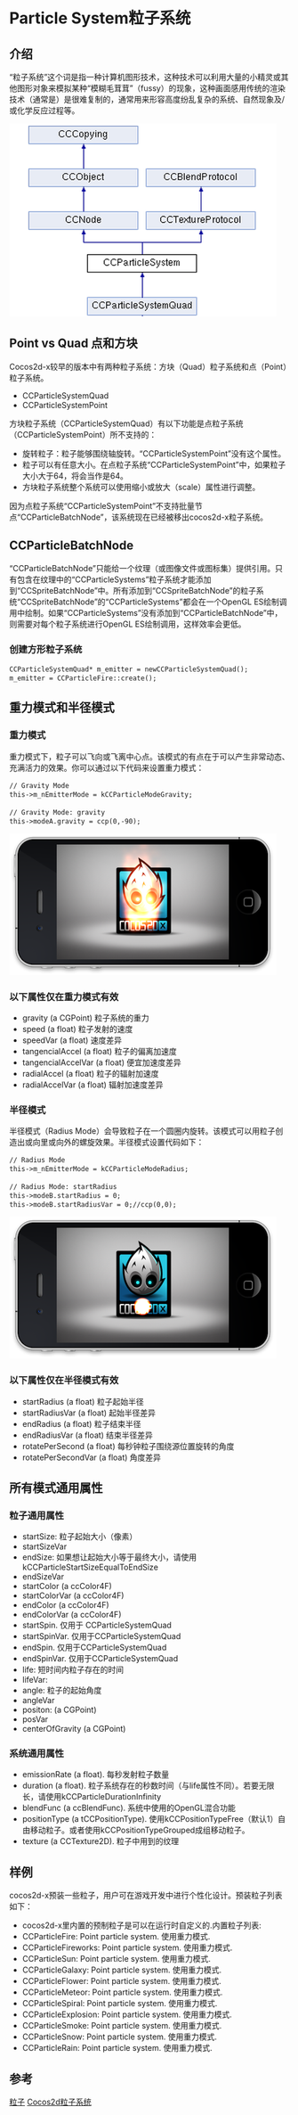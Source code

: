 # Particle System粒子系统

## 介绍

“粒子系统”这个词是指一种计算机图形技术，这种技术可以利用大量的小精灵或其他图形对象来模拟某种“模糊毛茸茸”（fussy）的现象，这种画面感用传统的渲染技术（通常是）是很难复制的，通常用来形容高度纷乱复杂的系统、自然现象及/或化学反应过程等。

![](./res/particle_graph.png)
## Point vs Quad 点和方块

Cocos2d-x较早的版本中有两种粒子系统：方块（Quad）粒子系统和点（Point）粒子系统。

- CCParticleSystemQuad
- CCParticleSystemPoint

方块粒子系统（CCParticleSystemQuad）有以下功能是点粒子系统（CCParticleSystemPoint）所不支持的：

- 旋转粒子：粒子能够围绕轴旋转。“CCParticleSystemPoint”没有这个属性。
- 粒子可以有任意大小。在点粒子系统“CCParticleSystemPoint”中，如果粒子大小大于64，将会当作是64。
- 方块粒子系统整个系统可以使用缩小或放大（scale）属性进行调整。

因为点粒子系统“CCParticleSystemPoint”不支持批量节点“CCParticleBatchNode”，该系统现在已经被移出cocos2d-x粒子系统。

## CCParticleBatchNode

“CCParticleBatchNode”只能给一个纹理（或图像文件或图标集）提供引用。只有包含在纹理中的“CCParticleSystems”粒子系统才能添加到“CCSpriteBatchNode”中。所有添加到“CCSpriteBatchNode”的粒子系统“CCSpriteBatchNode”的“CCParticleSystems”都会在一个OpenGL ES绘制调用中绘制。如果“CCParticleSystems”没有添加到“CCParticleBatchNode”中，则需要对每个粒子系统进行OpenGL ES绘制调用，这样效率会更低。

### 创建方形粒子系统

	CCParticleSystemQuad* m_emitter = newCCParticleSystemQuad();
	m_emitter = CCParticleFire::create();

## 重力模式和半径模式
### 重力模式

重力模式下，粒子可以飞向或飞离中心点。该模式的有点在于可以产生非常动态、充满活力的效果。你可以通过以下代码来设置重力模式：

	// Gravity Mode
	this->m_nEmitterMode = kCCParticleModeGravity;
	
	// Gravity Mode: gravity
	this->modeA.gravity = ccp(0,-90);

![](./res/Gravity_mode.png)

### 以下属性仅在重力模式有效

- gravity (a CGPoint) 粒子系统的重力
- speed (a float) 粒子发射的速度
- speedVar (a float) 速度差异
- tangencialAccel (a float) 粒子的偏离加速度
- tangencialAccelVar (a float) 便宜加速度差异
- radialAccel (a float) 粒子的辐射加速度
- radialAccelVar (a float) 辐射加速度差异

### 半径模式

半径模式（Radius Mode）会导致粒子在一个圆圈内旋转。该模式可以用粒子创造出或向里或向外的螺旋效果。半径模式设置代码如下：

	// Radius Mode
	this->m_nEmitterMode = kCCParticleModeRadius;
	
	// Radius Mode: startRadius
	this->modeB.startRadius = 0;
	this->modeB.startRadiusVar = 0;//ccp(0,0);

![](./res/Redius_mode.png)

### 以下属性仅在半径模式有效

- startRadius (a float) 粒子起始半径
- startRadiusVar (a float) 起始半径差异
- endRadius (a float) 粒子结束半径
- endRadiusVar (a float) 结束半径差异
- rotatePerSecond (a float) 每秒钟粒子围绕源位置旋转的角度
- rotatePerSecondVar (a float) 角度差异


## 所有模式通用属性

### 粒子通用属性

- startSize:  粒子起始大小（像素）
- startSizeVar
- endSize: 如果想让起始大小等于最终大小，请使用kCCParticleStartSizeEqualToEndSize 
- endSizeVar
- startColor (a ccColor4F)
- startColorVar (a ccColor4F)
- endColor (a ccColor4F)
- endColorVar (a ccColor4F)
- startSpin. 仅用于 CCParticleSystemQuad
- startSpinVar. 仅用于CCParticleSystemQuad
- endSpin. 仅用于CCParticleSystemQuad
- endSpinVar. 仅用于CCParticleSystemQuad
- life: 短时间内粒子存在的时间
- lifeVar:
- angle: 粒子的起始角度
- angleVar
- positon: (a CGPoint)
- posVar
- centerOfGravity (a CGPoint)

### 系统通用属性

- emissionRate (a float).  每秒发射粒子数量
- duration (a float). 粒子系统存在的秒数时间（与life属性不同）。若要无限长，请使用kCCParticleDurationInfinity
- blendFunc (a ccBlendFunc).  系统中使用的OpenGL混合功能
- positionType (a tCCPositionType). 使用kCCPositionTypeFree（默认1）自由移动粒子。或者使用kCCPositionTypeGrouped成组移动粒子。
- texture (a CCTexture2D).  粒子中用到的纹理

## 样例

cocos2d-x预装一些粒子，用户可在游戏开发中进行个性化设计。预装粒子列表如下：

- cocos2d-x里内置的预制粒子是可以在运行时自定义的.内置粒子列表:
- CCParticleFire: Point particle system. 使用重力模式.
- CCParticleFireworks: Point particle system. 使用重力模式.
- CCParticleSun: Point particle system. 使用重力模式.
- CCParticleGalaxy: Point particle system. 使用重力模式.
- CCParticleFlower: Point particle system. 使用重力模式.
- CCParticleMeteor: Point particle system. 使用重力模式.
- CCParticleSpiral: Point particle system. 使用重力模式.
- CCParticleExplosion: Point particle system. 使用重力模式.
- CCParticleSmoke: Point particle system. 使用重力模式.
- CCParticleSnow: Point particle system. 使用重力模式.
- CCParticleRain: Point particle system. 使用重力模式.

## 参考

[粒子](http://en.wikipedia.org/wiki/Particles)
[Cocos2d粒子系统](http://www.cocos2d-iphone.org/wiki/doku.php/prog_guide:particles)
